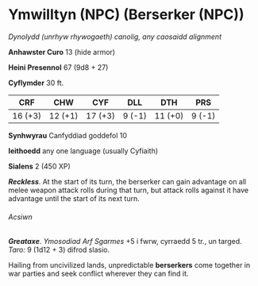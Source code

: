 # Ymwilltyn (NPC) (Berserker (NPC))

*Dynolydd (unrhyw rhywogaeth) canolig, any caosaidd alignment*

**Anhawster Curo** 13 (hide armor)

**Heini Presennol** 67 (9d8 + 27)

**Cyflymder** 30 ft.

| CRF     | CHW     | CYF     | DLL    | DTH     | PRS    |
|---------|---------|---------|--------|---------|--------|
| 16 (+3) | 12 (+1) | 17 (+3) | 9 (-1) | 11 (+0) | 9 (-1) |

**Synhwyrau** Canfyddiad goddefol 10

**Ieithoedd** any one language (usually Cyfiaith)

**Sialens** 2 (450 XP)

***Reckless***. At the start of its turn, the berserker can gain advantage on all melee weapon attack rolls during that turn, but attack rolls against it have advantage until the start of its next turn.

###### Acsiwn

***Greataxe***. *Ymosodiad Arf Sgarmes* +5 i fwrw, cyrraedd 5 tr., un targed. *Taro:* 9 (1d12 + 3) difrod slasio.

Hailing from uncivilized lands, unpredictable **berserkers** come together in war parties and seek conflict wherever they can find it.